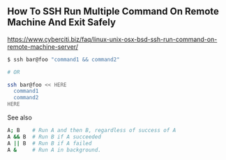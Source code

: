 ## How To SSH Run Multiple Command On Remote Machine And Exit Safely

https://www.cyberciti.biz/faq/linux-unix-osx-bsd-ssh-run-command-on-remote-machine-server/

```bash
$ ssh bar@foo "command1 && command2"

# OR

ssh bar@foo << HERE
  command1
  command2
HERE
```

See also

```bash
A; B    # Run A and then B, regardless of success of A
A && B  # Run B if A succeeded
A || B  # Run B if A failed
A &     # Run A in background.
```